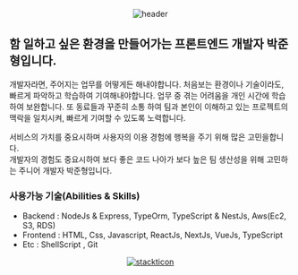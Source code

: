 <div align="center">
  
![header](https://capsule-render.vercel.app/api?type=waving&color=0:07EFEB,20:1EC4DC,40:369ACD,60:4D6FBE,100:6644AF&height=250&fontColor=ffffff&section=header&text=BBAKJUN&fontSize=90&animation=fadeIn)
  
</div>

## 함 일하고 싶은 환경을 만들어가는 프론트엔드 개발자 박준형입니다.

개발자라면, 주어지는 업무를 어떻게든 해내야합니다. 처음보는 환경이나 기술이라도, 빠르게 파악하고 학습하여 기여해내야합니다. 업무 중 겪는 어려움을 개인 시간에 학습하여 보완합니다. 또 동료들과 꾸준히 소통 하여 팀과 본인이 이해하고 있는 프로젝트의 맥락을 일치시켜, 빠르게 기여할 수 있도록 노력합니다.

서비스의 가치를 중요시하며 사용자의 이용 경험에 행복을 주기 위해 많은 고민을합니다. <br>
개발자의 경험도 중요시하여 보다 좋은 코드 나아가 보다 높은 팀 생산성을 위해 고민하는 주니어 개발자 박준형입니다.

### 사용가능 기술(Abilities & Skills)

- Backend : NodeJs & Express, TypeOrm, TypeScript & NestJs, Aws(Ec2, S3, RDS)
- Frontend : HTML, Css, Javascript, ReactJs, NextJs, VueJs, TypeScript
- Etc : ShellScript , Git

<div align="center">

[![stackticon](https://firebasestorage.googleapis.com/v0/b/stackticon-81399.appspot.com/o/images%2F1676706076148?alt=media&token=95924ef9-7bd5-479d-8df0-96d7d1d4b793)](https://github.com/msdio/stackticon)
  
</div>
